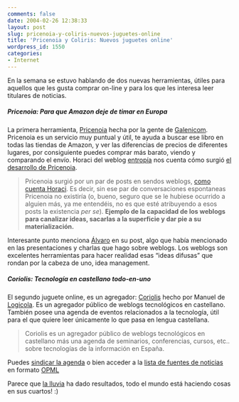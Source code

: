 ```yaml
---
comments: false
date: 2004-02-26 12:38:33
layout: post
slug: pricenoia-y-coliris-nuevos-juguetes-online
title: 'Pricenoia y Coliris: Nuevos juguetes online'
wordpress_id: 1550
categories:
- Internet
---
```


En la semana se estuvo hablando de dos nuevas herramientas, útiles para aquellos que les gusta comprar on-line y para los que les interesa leer titulares de noticias.





##### Pricenoia: Para que Amazon deje de timar en Europa





La primera herramienta, [Pricenoia](http://pricenoia.com) hecha por la gente de  [Galenicom](http://www.galenicom.es). Pricenoia es un servicio muy puntual y útil, te ayuda a buscar ese libro en todas las tiendas de Amazon, y ver las diferencias de precios de diferentes lugares, por consiguiente puedes comprar más barato, viendo y comparando el envío. Horaci del weblog [entropía](http://horaci.blogs.com/entropia/) nos cuenta cómo surgió [el desarrollo de Pricenoia](http://horaci.blogs.com/entropia/2004/02/amazon_nos_estn.html).





> Pricenoia surgió por un par de posts en sendos weblogs, [como cuenta Horaci](http://horaci.blogs.com/entropia/2004/02/amazon_nos_estn.html). Es decir, sin ese par de conversaciones espontaneas Pricenoia no existiría (o, bueno, seguro que se le hubiese ocurrido a alguien más, ya me entendéis, no es que esté atribuyendo a esos posts la existencia _per se_). **Ejemplo de la capacidad de los weblogs para canalizar ideas, sacarlas a la superficie y dar pie a su materialización.**





Interesante punto menciona [Álvaro](http://furilo.com) en su post, algo que había mencionado en las presentaciones y charlas que hago sobre weblogs. Los weblogs son excelentes herramientas para hacer realidad esas “ideas difusas” que rondan por la cabeza de uno, idea management.





##### Coriolis: Tecnología en castellano todo-en-uno





El segundo juguete online, es un agregador: [Coriolis](http://simplelogica.net/coriolis/) hecho por Manuel de [Logicola](http://simplelogica.net/logicola/). Es un agregador público de weblogs tecnológicos en castellano. También posee una agenda de eventos relacionados a la tecnología, útil para el que quiere leer únicamente lo que pasa en lengua castellana.





> Coriolis es un agregador público de weblogs tecnológicos en castellano más una agenda de seminarios, conferencias, cursos, etc.. sobre tecnologías de la información en España.





Puedes [sindicar la agenda](http://simplelogica.net/coriolis/node/feed) o bien acceder a la [lista de fuentes de noticias](http://simplelogica.net/coriolis/aggregator/opml) en formato [OPML](http://opml.scripting.com/)





Parece que [la lluvia](/archivos/categorias/personal/lluvia_lluvia_y_mas_lluvia.php) ha dado resultados, todo el mundo está haciendo cosas en sus cuartos! :)




 
